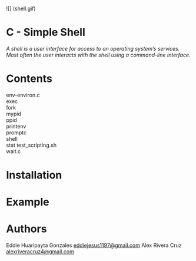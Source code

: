 ![] (shell.gif)
# C - Simple Shell
_A shell is a user interface for access to an operating system’s services. Most often the user interacts with the shell using a command-line interface._
# Contents
env-environ.c  
exec    
fork    
mypid   
ppid   
printenv  
promptc  
shell     
stat test_scripting.sh  
wait.c
# Installation

# Example

# Authors
Eddie Huaripayta Gonzales <eddiejesus1197@gmail.com>
Alex Rivera Cruz <alexriveracruz4@gmail.com>
